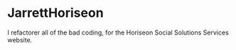 # JarrettHoriseon
I refactorer all of the bad coding, for the Horiseon Social Solutions Services website.
